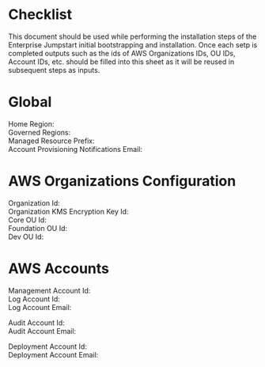 # Checklist

This document should be used while performing the installation steps of the Enterprise Jumpstart initial bootstrapping and installation. Once each setp is completed outputs such as the ids of AWS Organizations IDs, OU IDs, Account IDs, etc. should be filled into this sheet as it will be reused in subsequent steps as inputs. 

Global
====
Home Region: \
Governed Regions: \
Managed Resource Prefix: \
Account Provisioning Notifications Email: 

AWS Organizations Configuration
===
Organization Id: \
Organization KMS Encryption Key Id: \
Core OU Id: \
Foundation OU Id: \
Dev OU Id: 

AWS Accounts
===
Management Account Id: \
Log Account Id: \
Log Account Email: 

Audit Account Id: \
Audit Account Email: 

Deployment Account Id: \
Deployment Account Email: 

